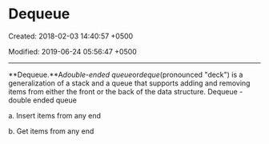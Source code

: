 # Dequeue

Created: 2018-02-03 14:40:57 +0500

Modified: 2019-06-24 05:56:47 +0500

---

**Dequeue.**A*double-ended queue*or*deque*(pronounced "deck") is a generalization of a stack and a queue that supports adding and removing items from either the front or the back of the data structure.
Dequeue - double ended queue

a.  Insert items from any end

b.  Get items from any end
